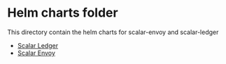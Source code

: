 # Helm charts folder

This directory contain the helm charts for scalar-envoy and scalar-ledger

* [Scalar Ledger](./stable/scalar-ledger/)
* [Scalar Envoy](./stable/scalar-envoy/)
